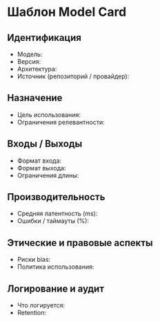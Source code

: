 # Шаблон Model Card

## Идентификация
- Модель:
- Версия:
- Архитектура:
- Источник (репозиторий / провайдер):

## Назначение
- Цель использования:
- Ограничения релевантности:

## Входы / Выходы
- Формат входа:
- Формат выхода:
- Ограничения длины:

## Производительность
- Средняя латентность (ms):
- Ошибки / таймауты (%):

## Этические и правовые аспекты
- Риски bias:
- Политика использования:

## Логирование и аудит
- Что логируется:
- Retention:
